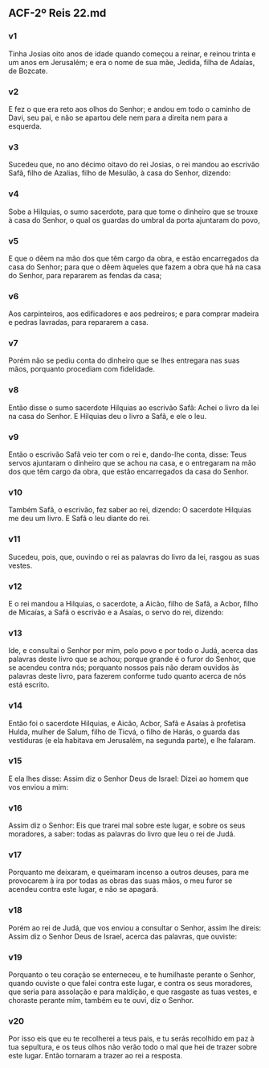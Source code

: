 ## ACF-2º Reis 22.md
### v1
 Tinha Josias oito anos de idade quando começou a reinar, e reinou trinta e um anos em Jerusalém; e era o nome de sua mãe, Jedida, filha de Adaías, de Bozcate.
### v2
 E fez o que era reto aos olhos do Senhor; e andou em todo o caminho de Davi, seu pai, e não se apartou dele nem para a direita nem para a esquerda.
### v3
 Sucedeu que, no ano décimo oitavo do rei Josias, o rei mandou ao escrivão Safã, filho de Azalias, filho de Mesulão, à casa do Senhor, dizendo:
### v4
 Sobe a Hilquias, o sumo sacerdote, para que tome o dinheiro que se trouxe à casa do Senhor, o qual os guardas do umbral da porta ajuntaram do povo,
### v5
 E que o dêem na mão dos que têm cargo da obra, e estão encarregados da casa do Senhor; para que o dêem àqueles que fazem a obra que há na casa do Senhor, para repararem as fendas da casa;
### v6
 Aos carpinteiros, aos edificadores e aos pedreiros; e para comprar madeira e pedras lavradas, para repararem a casa.
### v7
 Porém não se pediu conta do dinheiro que se lhes entregara nas suas mãos, porquanto procediam com fidelidade.
### v8
 Então disse o sumo sacerdote Hilquias ao escrivão Safã: Achei o livro da lei na casa do Senhor. E Hilquias deu o livro a Safã, e ele o leu.
### v9
 Então o escrivão Safã veio ter com o rei e, dando-lhe conta, disse: Teus servos ajuntaram o dinheiro que se achou na casa, e o entregaram na mão dos que têm cargo da obra, que estão encarregados da casa do Senhor.
### v10
 Também Safã, o escrivão, fez saber ao rei, dizendo: O sacerdote Hilquias me deu um livro. E Safã o leu diante do rei.
### v11
 Sucedeu, pois, que, ouvindo o rei as palavras do livro da lei, rasgou as suas vestes.
### v12
 E o rei mandou a Hilquias, o sacerdote, a Aicão, filho de Safã, a Acbor, filho de Micaías, a Safã o escrivão e a Asaías, o servo do rei, dizendo:
### v13
 Ide, e consultai o Senhor por mim, pelo povo e por todo o Judá, acerca das palavras deste livro que se achou; porque grande é o furor do Senhor, que se acendeu contra nós; porquanto nossos pais não deram ouvidos às palavras deste livro, para fazerem conforme tudo quanto acerca de nós está escrito.
### v14
 Então foi o sacerdote Hilquias, e Aicão, Acbor, Safã e Asaías à profetisa Hulda, mulher de Salum, filho de Ticvá, o filho de Harás, o guarda das vestiduras (e ela habitava em Jerusalém, na segunda parte), e lhe falaram.
### v15
 E ela lhes disse: Assim diz o Senhor Deus de Israel: Dizei ao homem que vos enviou a mim:
### v16
 Assim diz o Senhor: Eis que trarei mal sobre este lugar, e sobre os seus moradores, a saber: todas as palavras do livro que leu o rei de Judá.
### v17
 Porquanto me deixaram, e queimaram incenso a outros deuses, para me provocarem à ira por todas as obras das suas mãos, o meu furor se acendeu contra este lugar, e não se apagará.
### v18
 Porém ao rei de Judá, que vos enviou a consultar o Senhor, assim lhe direis: Assim diz o Senhor Deus de Israel, acerca das palavras, que ouviste:
### v19
 Porquanto o teu coração se enterneceu, e te humilhaste perante o Senhor, quando ouviste o que falei contra este lugar, e contra os seus moradores, que seria para assolação e para maldição, e que rasgaste as tuas vestes, e choraste perante mim, também eu te ouvi, diz o Senhor.
### v20
 Por isso eis que eu te recolherei a teus pais, e tu serás recolhido em paz à tua sepultura, e os teus olhos não verão todo o mal que hei de trazer sobre este lugar. Então tornaram a trazer ao rei a resposta.
